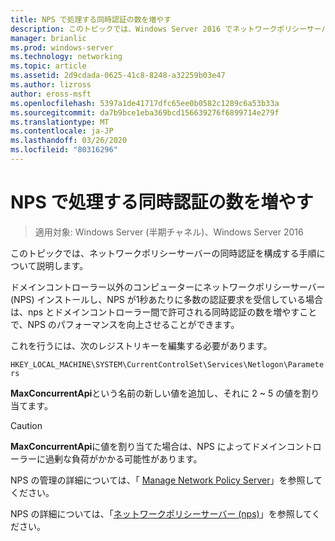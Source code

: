 ```yaml
---
title: NPS で処理する同時認証の数を増やす
description: このトピックでは、Windows Server 2016 でネットワークポリシーサーバーの同時認証を構成する手順について説明します。
manager: brianlic
ms.prod: windows-server
ms.technology: networking
ms.topic: article
ms.assetid: 2d9cdada-0625-41c8-8248-a32259b03e47
ms.author: lizross
author: eross-msft
ms.openlocfilehash: 5397a1de41717dfc65ee0b0582c1289c6a53b33a
ms.sourcegitcommit: da7b9bce1eba369bcd156639276f6899714e279f
ms.translationtype: MT
ms.contentlocale: ja-JP
ms.lasthandoff: 03/26/2020
ms.locfileid: "80316296"
---
```

# <a name="increase-concurrent-authentications-processed-by-nps"></a>NPS で処理する同時認証の数を増やす

>適用対象: Windows Server (半期チャネル)、Windows Server 2016

このトピックでは、ネットワークポリシーサーバーの同時認証を構成する手順について説明します。

ドメインコントローラー以外のコンピューターにネットワークポリシーサーバー \(NPS\) インストールし、NPS が1秒あたりに多数の認証要求を受信している場合は、nps とドメインコントローラー間で許可される同時認証の数を増やすことで、NPS のパフォーマンスを向上させることができます。

これを行うには、次のレジストリキーを編集する必要があります。 

`HKEY_LOCAL_MACHINE\SYSTEM\CurrentControlSet\Services\Netlogon\Parameters`

**MaxConcurrentApi**という名前の新しい値を追加し、それに 2 ~ 5 の値を割り当てます。 

>[!CAUTION]
>**MaxConcurrentApi**に値を割り当てた場合は、NPS によってドメインコントローラーに過剰な負荷がかかる可能性があります。

NPS の管理の詳細については、「 [Manage Network Policy Server](nps-manage-top.md)」を参照してください。

NPS の詳細については、「[ネットワークポリシーサーバー (nps)](nps-top.md)」を参照してください。